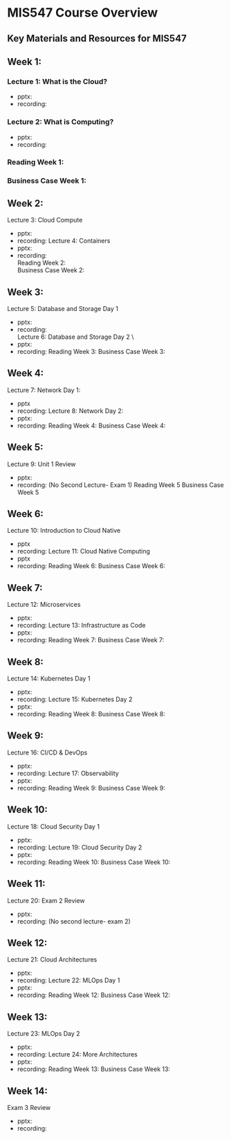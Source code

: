 # MIS547 Course Overview
## Key Materials and Resources for MIS547

## Week 1:
### Lecture 1: What is the Cloud?
- pptx:
- recording:
### Lecture 2: What is Computing?
- pptx:
- recording: 
### Reading Week 1: 
### Business Case Week 1:

## Week 2:
Lecture 3: Cloud Compute
- pptx:
- recording:
Lecture 4: Containers
- pptx:
- recording: \
Reading Week 2: \
Business Case Week 2:

## Week 3:
Lecture 5: Database and Storage Day 1
- pptx:
- recording: \
Lecture 6: Database and Storage Day 2 \
- pptx:
- recording:
Reading Week 3:
Business Case Week 3:

## Week 4:
Lecture 7: Network Day 1:
- pptx
- recording:
Lecture 8: Network Day 2:
- pptx:
- recording:
Reading Week 4:
Business Case Week 4:

## Week 5:
Lecture 9: Unit 1 Review
- pptx:
- recording:
(No Second Lecture- Exam 1)
Reading Week 5
Business Case Week 5

## Week 6: 
Lecture 10: Introduction to Cloud Native
- pptx
- recording:
Lecture 11: Cloud Native Computing
- pptx
- recording:
Reading Week 6:
Business Case Week 6:

## Week 7:
Lecture 12: Microservices
- pptx:
- recording:
Lecture 13: Infrastructure as Code
- pptx:
- recording:
Reading Week 7:
Business Case Week 7:

## Week 8:
Lecture 14: Kubernetes Day 1
- pptx:
- recording:
Lecture 15: Kubernetes Day 2
- pptx:
- recording:
Reading Week 8:
Business Case Week 8:

## Week 9:
Lecture 16: CI/CD & DevOps
- pptx:
- recording:
Lecture 17: Observability
- pptx:
- recording:
Reading Week 9:
Business Case Week 9:

## Week 10:
Lecture 18: Cloud Security Day 1
- pptx:
- recording:
Lecture 19: Cloud Security Day 2
- pptx:
- recording:
Reading Week 10:
Business Case Week 10:

## Week 11:
Lecture 20: Exam 2 Review
- pptx:
- recording:
(No second lecture- exam 2)

## Week 12:
Lecture 21: Cloud Architectures
- pptx:
- recording:
Lecture 22: MLOps Day 1
- pptx:
- recording:
Reading Week 12:
Business Case Week 12:

## Week 13:
Lecture 23: MLOps Day 2
- pptx:
- recording:
Lecture 24: More Architectures
- pptx:
- recording:
Reading Week 13:
Business Case Week 13:

## Week 14:
Exam 3 Review
- pptx:
- recording:






